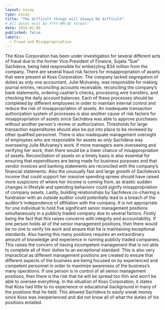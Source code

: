 ```yaml
---
layout: essay
type: essay
title: "The difficult things will always be difficult"
# All dates must be YYYY-MM-DD format!
date: 2016-02-06
published: false
labels:
  - Fraud and Misappropriation
---
```

The Koss Corporation has been under investigation for several different acts of fraud due to the former Vice President of Finance, Sujata “Sue” Sachdeva, being held responsible for embezzling $34 million from the company. There are several fraud risk factors for misappropriation of assets that were present at Koss Corporation. The company lacked segregation of duties as only one accountant, Julie Mulvaney, was responsible for making journal entries, reconciling accounts receivable, reconciling the company’s bank statements, ordering cashier’s checks, processing wire transfers, and checking the daily account balances. Each of these processes should be completed by different employees in order to maintain internal control and reduce the risk of misappropriation of assets. An inadequate transaction authorization system of processes is also another cause of risk factors for misappropriation of assets since Sachdeva was able to approve purchases without another person's review or authorization. Thresholds for large transaction expenditures should also be put into place to be reviewed by other qualified personnel. There is also inadequate management oversight of employees who are responsible for assets as only Sachdeva was overseeing Julie Mulvaney’s work. If more managers were overseeing and verifying her work, then there would be a lower chance of misappropriation of assets. Reconciliation of assets on a timely basis is also essential for ensuring that expenditures are being made for business purposes and that vendor invoices and banking statements are reconciled with the company’s financial statements. Also the unusually fast and large growth of Sachdeva’s income that could support her massive spending sprees should have raised more suspicions of where her income is coming from, as drastic sudden changes in lifestyle and spending behaviors could signify misappropriation of company assets. Lastly, building relationships by Sachdeva co-chairing a fundraiser with an outside auditor could potentially lead to a breach of the auditor’s independence of affiliation with the company. 
 It is not appropriate for one individual to hold five significant senior management positions simultaneously in a publicly traded company due to several factors. Firstly being the fact that this raises concerns with integrity and accountability. If one person holds all of the senior management positions, then there would be no one to verify his work and ensure that he is maintaining exceptional standards. Also having this many positions requires an extraordinary amount of knowledge and experience in running publicly traded companies. This raises the concern of having incompetent management that is not able to complete all of their duties to an exceptional standard. This is also very impractical as different management positions are created to ensure that different aspects of the business are being focused on by experienced and competent personnel in order to maximize awareness of the business’s many operations. If one person is in control of all senior management positions, then there is the risk that he will be spread too thin and won’t be able to oversee everything. In the situation of Koss Corporation, it states that Koss had little to no experience or educational background in many of the positions that he held. This allowed Sachdeva to easily sneak money since Koss was inexperienced and did not know all of what the duties of his positions entailed. 
